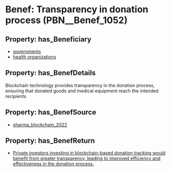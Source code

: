 # Benef: __Transparency in donation process__ (PBN__Benef_1052)

## Property: has_Beneficiary

* [governments](../Stakeholder/PBN__Stakeholder_47)
* [health organizations](../Stakeholder/PBN__Stakeholder_422)

## Property: has_BenefDetails

Blockchain technology provides transparency in the donation process, ensuring that donated goods and medical equipment reach the intended recipients

## Property: has_BenefSource

* [sharma_blockchain_2022](../Article/PBN__Article_219)

## Property: has_BenefReturn

* [Private investors investing in blockchain-based donation tracking would benefit from greater transparency, leading to improved efficiency and effectiveness in the donation process.](../BenefReturn/PBN__BenefReturn_1173)

